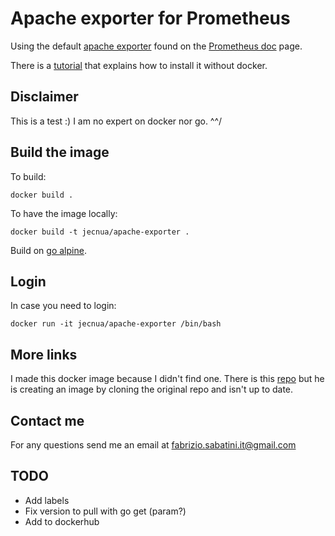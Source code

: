 # Apache exporter for Prometheus

Using the default [apache exporter](https://github.com/neezgee/apache_exporter) found on the [Prometheus doc](https://prometheus.io/docs/instrumenting/exporters/) page.

There is a [tutorial](https://machineperson.github.io/monitoring/2016/01/04/exporting-apache-metrics-to-prometheus.html) that explains how to install it without docker.

## Disclaimer

This is a test :)
I am no expert on docker nor go. ^^/

## Build the image

To build:

    docker build .

To have the image locally:

    docker build -t jecnua/apache-exporter .

Build on [go alpine](https://hub.docker.com/_/golang/).

## Login

In case you need to login:

    docker run -it jecnua/apache-exporter /bin/bash

## More links

I made this docker image because I didn't find one. There is this [repo](https://github.com/garyritchie/apache_exporter)
but he is creating an image by cloning the original repo and isn't up to date.

## Contact me

For any questions send me an email at fabrizio.sabatini.it@gmail.com

## TODO

- Add labels
- Fix version to pull with go get (param?)
- Add to dockerhub
